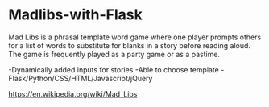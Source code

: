 # Madlibs-with-Flask

Mad Libs is a phrasal template word game where one player prompts others for a list of words to substitute for blanks 
in a story before reading aloud. The game is frequently played as a party game or as a pastime.

-Dynamically added inputs for stories
-Able to choose template
-Flask/Python/CSS/HTML/Javascript/jQuery

https://en.wikipedia.org/wiki/Mad_Libs
